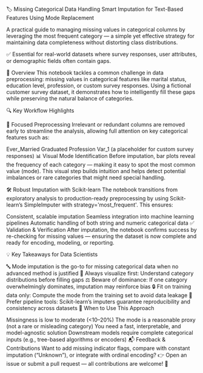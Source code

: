 🏷️ Missing Categorical Data Handling
Smart Imputation for Text-Based Features Using Mode Replacement

A practical guide to managing missing values in categorical columns by leveraging the most frequent category — a simple yet effective strategy for maintaining data completeness without distorting class distributions.

✅ Essential for real-world datasets where survey responses, user attributes, or demographic fields often contain gaps.

📌 Overview
This notebook tackles a common challenge in data preprocessing: missing values in categorical features like marital status, education level, profession, or custom survey responses. Using a fictional customer survey dataset, it demonstrates how to intelligently fill these gaps while preserving the natural balance of categories.

🔍 Key Workflow Highlights

🧹 Focused Preprocessing
Irrelevant or redundant columns are removed early to streamline the analysis, allowing full attention on key categorical features such as:

Ever_Married
Graduated
Profession
Var_1 (a placeholder for custom survey responses)
📊 Visual Mode Identification
Before imputation, bar plots reveal the frequency of each category — making it easy to spot the most common value (mode). This visual step builds intuition and helps detect potential imbalances or rare categories that might need special handling.

🛠️ Robust Imputation with Scikit-learn
The notebook transitions from exploratory analysis to production-ready preprocessing by using Scikit-learn’s SimpleImputer with strategy='most_frequent'. This ensures:

Consistent, scalable imputation
Seamless integration into machine learning pipelines
Automatic handling of both string and numeric categorical data
✅ Validation & Verification
After imputation, the notebook confirms success by re-checking for missing values — ensuring the dataset is now complete and ready for encoding, modeling, or reporting.

💡 Key Takeaways for Data Scientists

🔤 Mode imputation is the go-to for missing categorical data when no advanced method is justified
👀 Always visualize first: Understand category distributions before filling gaps
⚖️ Beware of dominance: If one category overwhelmingly dominates, imputation may reinforce bias
🔒 Fit on training data only: Compute the mode from the training set to avoid data leakage
🔄 Prefer pipeline tools: Scikit-learn’s imputers guarantee reproducibility and consistency across datasets
🎯 When to Use This Approach

Missingness is low to moderate (<10–20%)
The mode is a reasonable proxy (not a rare or misleading category)
You need a fast, interpretable, and model-agnostic solution
Downstream models require complete categorical inputs (e.g., tree-based algorithms or encoders)
📬 Feedback & Contributions
Want to add missing indicator flags, compare with constant imputation (“Unknown”), or integrate with ordinal encoding?
👉 Open an issue or submit a pull request — all contributions are welcome! 🤝
